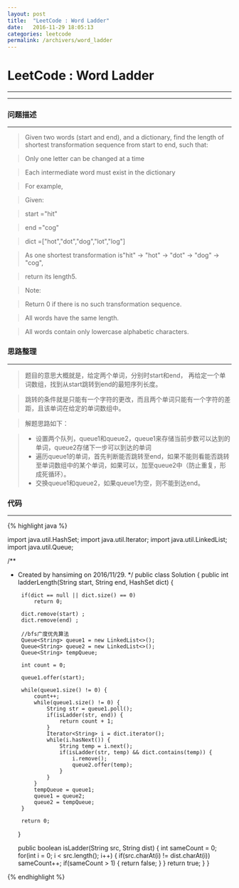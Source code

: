 ```yaml
---
layout: post
title:  "LeetCode : Word Ladder"
date:   2016-11-29 18:05:13
categories: leetcode
permalink: /archivers/word_ladder
---
```

# LeetCode : Word Ladder
----
----

### 问题描述

----
> Given two words (start and end), and a dictionary, find the length of shortest transformation sequence from start to end, such that:

> Only one letter can be changed at a time

> Each intermediate word must exist in the dictionary

> For example,

> Given:

> start ="hit"

> end ="cog"

> dict =["hot","dot","dog","lot","log"]

> As one shortest transformation is"hit" -> "hot" -> "dot" -> "dog" -> "cog",

> return its length5.

> Note:

> Return 0 if there is no such transformation sequence.

> All words have the same length.

> All words contain only lowercase alphabetic characters.

### 思路整理

----
> 题目的意思大概就是，给定两个单词，分别时start和end， 再给定一个单词数组，找到从start跳转到end的最短序列长度。

> 跳转的条件就是只能有一个字符的更改，而且两个单词只能有一个字符的差距，且该单词在给定的单词数组中。

> 解题思路如下：

>   * 设置两个队列，queue1和queue2，queue1来存储当前步数可以达到的单词，queue2存储下一步可以到达的单词
>   * 遍历queue1的单词，首先判断能否跳转至end，如果不能则看能否跳转至单词数组中的某个单词，如果可以，加至queue2中（防止重复，形成死循环）。
>   * 交换queue1和queue2，如果queue1为空，则不能到达end。

### 代码

----

{% highlight java %}

import java.util.HashSet;
import java.util.Iterator;
import java.util.LinkedList;
import java.util.Queue;

/**
 * Created by hansiming on 2016/11/29.
 */
public class Solution {
    public int ladderLength(String start, String end, HashSet<String> dict) {

        if(dict == null || dict.size() == 0)
            return 0;

        dict.remove(start) ;
        dict.remove(end) ;

        //bfs广度优先算法
        Queue<String> queue1 = new LinkedList<>();
        Queue<String> queue2 = new LinkedList<>();
        Queue<String> tempQueue;

        int count = 0;

        queue1.offer(start);

        while(queue1.size() != 0) {
            count++;
            while(queue1.size() != 0) {
                String str = queue1.poll();
                if(isLadder(str, end)) {
                    return count + 1;
                }
                Iterator<String> i = dict.iterator();
                while(i.hasNext()) {
                    String temp = i.next();
                    if(isLadder(str, temp) && dict.contains(temp)) {
                        i.remove();
                        queue2.offer(temp);
                    }
                }
            }
            tempQueue = queue1;
            queue1 = queue2;
            queue2 = tempQueue;
        }

        return 0;
    }

    public boolean isLadder(String src, String dist) {
        int sameCount = 0;
        for(int i = 0; i < src.length(); i++) {
            if(src.charAt(i) != dist.charAt(i))
                sameCount++;
            if(sameCount > 1) {
                return false;
            }
        }
        return true;
    }
}

{% endhighlight %}
